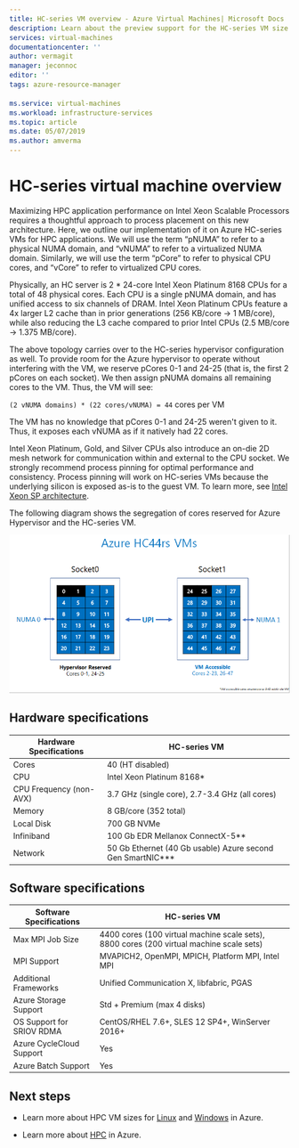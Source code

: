 ```yaml
---
title: HC-series VM overview - Azure Virtual Machines| Microsoft Docs
description: Learn about the preview support for the HC-series VM size in Azure. 
services: virtual-machines
documentationcenter: ''
author: vermagit
manager: jeconnoc
editor: ''
tags: azure-resource-manager

ms.service: virtual-machines
ms.workload: infrastructure-services
ms.topic: article
ms.date: 05/07/2019
ms.author: amverma
---
```


# HC-series virtual machine overview

Maximizing HPC application performance on Intel Xeon Scalable Processors requires a thoughtful approach to process placement on this new architecture. Here, we outline our implementation of it on Azure HC-series VMs for HPC applications. We will use the term “pNUMA” to refer to a physical NUMA domain, and “vNUMA” to refer to a virtualized NUMA domain. Similarly, we will use the term “pCore” to refer to physical CPU cores, and “vCore” to refer to virtualized CPU cores.

Physically, an HC server is 2 * 24-core Intel Xeon Platinum 8168 CPUs for a total of 48 physical cores. Each CPU is a single pNUMA domain, and has unified access to six channels of DRAM. Intel Xeon Platinum CPUs feature a 4x larger L2 cache than in prior generations (256 KB/core -> 1 MB/core), while also reducing the L3 cache compared to prior Intel CPUs (2.5 MB/core -> 1.375 MB/core).

The above topology carries over to the HC-series hypervisor configuration as well. To provide room for the Azure hypervisor to operate without interfering with the VM, we reserve pCores 0-1 and 24-25 (that is, the first 2 pCores on each socket). We then assign pNUMA domains all remaining cores to the VM. Thus, the VM will see:

`(2 vNUMA domains) * (22 cores/vNUMA) = 44` cores per VM

The VM has no knowledge that pCores 0-1 and 24-25 weren't given to it. Thus, it exposes each vNUMA as if it natively had 22 cores.

Intel Xeon Platinum, Gold, and Silver CPUs also introduce an on-die 2D mesh network for communication within and external to the CPU socket. We strongly recommend process pinning for optimal performance and consistency. Process pinning will work on HC-series VMs because the underlying silicon is exposed as-is to the guest VM. To learn more, see [Intel Xeon SP architecture](https://bit.ly/2RCYkiE).

The following diagram shows the segregation of cores reserved for Azure Hypervisor and the HC-series VM.

![Segregation of cores reserved for Azure Hypervisor and HC-series VM](./media/hc-series-overview/segregation-cores.png)

## Hardware specifications

| Hardware Specifications          | HC-series VM                     |
|----------------------------------|----------------------------------|
| Cores                            | 40 (HT disabled)                 |
| CPU                              | Intel Xeon Platinum 8168*        |
| CPU Frequency (non-AVX)          | 3.7 GHz (single core), 2.7-3.4 GHz (all cores) |
| Memory                           | 8 GB/core (352 total)            |
| Local Disk                       | 700 GB NVMe                      |
| Infiniband                       | 100 Gb EDR Mellanox ConnectX-5** |
| Network                          | 50 Gb Ethernet (40 Gb usable) Azure second Gen SmartNIC*** |

## Software specifications

| Software Specifications     | HC-series VM          |
|-----------------------------|-----------------------|
| Max MPI Job Size            | 4400 cores (100 virtual machine scale sets), 8800 cores (200 virtual machine scale sets) |
| MPI Support                 | MVAPICH2, OpenMPI, MPICH, Platform MPI, Intel MPI  |
| Additional Frameworks       | Unified Communication X, libfabric, PGAS |
| Azure Storage Support       | Std + Premium (max 4 disks) |
| OS Support for SRIOV RDMA   | CentOS/RHEL 7.6+, SLES 12 SP4+, WinServer 2016+ |
| Azure CycleCloud Support    | Yes                         |
| Azure Batch Support         | Yes                         |

## Next steps

* Learn more about HPC VM sizes for [Linux](https://docs.microsoft.com/azure/virtual-machines/linux/sizes-hpc) and [Windows](https://docs.microsoft.com/azure/virtual-machines/windows/sizes-hpc) in Azure.

* Learn more about [HPC](https://docs.microsoft.com/azure/architecture/topics/high-performance-computing/) in Azure.
